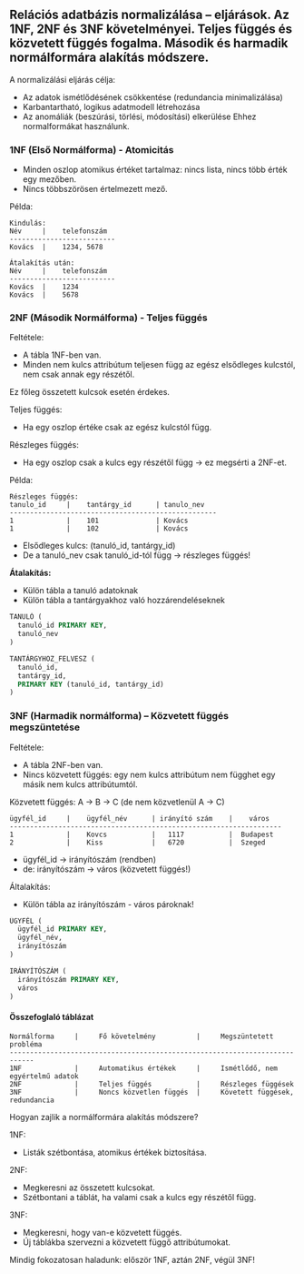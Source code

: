 <h2>Relációs adatbázis normalizálása – eljárások. Az 1NF, 2NF és 3NF követelményei. Teljes függés és közvetett függés fogalma. Második és harmadik normálformára alakítás módszere.</h2>


A normalizálási eljárás célja:
- Az adatok ismétlődésének csökkentése (redundancia minimalizálása)
- Karbantartható, logikus adatmodell létrehozása
- Az anomáliák (beszúrási, törlési, módosítási) elkerülése
Ehhez normalformákat használunk.

<h3>1NF (Első Normálforma) - Atomicitás</h3>

- Minden oszlop atomikus értéket tartalmaz: nincs lista, nincs több érték egy mezőben.
- Nincs többszörösen értelmezett mező.

Példa:
```
Kindulás:
Név     |    telefonszám 
--------------------------
Kovács  |    1234, 5678

Átalakítás után:
Név     |    telefonszám 
--------------------------
Kovács  |    1234
Kovács  |    5678
```

<h3>2NF (Második Normálforma) - Teljes függés</h3>

Feltétele:
- A tábla 1NF-ben van.
- Minden nem kulcs attribútum teljesen függ az egész elsődleges kulcstól, nem csak annak egy részétől.

Ez főleg összetett kulcsok esetén érdekes.

Teljes függés:
- Ha egy oszlop értéke csak az egész kulcstól függ.

Részleges függés:
- Ha egy oszlop  csak a kulcs egy részétől függ -> ez megsérti a 2NF-et.

Példa:
```
Részleges függés:
tanulo_id     |    tantárgy_id      | tanulo_nev 
---------------------------------------------------
1             |    101              | Kovács
1             |    102              | Kovács
```

- Elsődleges kulcs: (tanuló_id, tantárgy_id)
- De a tanuló_nev csak tanuló_id-tól függ → részleges függés!

**Átalakítás:**

- Külön tábla a tanuló adatoknak
- Külön tábla a tantárgyakhoz való hozzárendeléseknek

```sql
TANULÓ (
  tanuló_id PRIMARY KEY,
  tanuló_nev
)

TANTÁRGYHOZ_FELVESZ (
  tanuló_id,
  tantárgy_id,
  PRIMARY KEY (tanuló_id, tantárgy_id)
)
```


<h3>3NF (Harmadik normálforma) – Közvetett függés megszüntetése</h3>

Feltétele:

- A tábla 2NF-ben van.
- Nincs közvetett függés: egy nem kulcs attribútum nem függhet egy másik nem kulcs attribútumtól.

Közvetett függés:
A → B → C
(de nem közvetlenül A → C)

```
ügyfél_id     |    ügyfél_név      | irányító szám    |    város 
-------------------------------------------------------------------
1             |    Kovcs           |   1117           |  Budapest     
2             |    Kiss            |   6720           |  Szeged
```

- ügyfél_id → irányítószám (rendben)
- de: irányítószám → város (közvetett függés!)

Általakítás:

- Külön tábla az irányítószám - város pároknak!

```sql
ÜGYFÉL (
  ügyfél_id PRIMARY KEY,
  ügyfél_név,
  irányítószám
)

IRÁNYÍTÓSZÁM (
  irányítószám PRIMARY KEY,
  város
)
```

<h4>Összefoglaló táblázat</h4>

```
Normálforma     |     Fő követelmény          |     Megszüntetett probléma
----------------------------------------------------------------------------
1NF             |     Automatikus értékek     |     Ismétlődő, nem egyértelmű adatok
2NF             |     Teljes függés           |     Részleges függések
3NF             |     Noncs közvetlen függés  |     Követett függések, redundancia
```


Hogyan zajlik a normálformára alakítás módszere?

1NF:
- Listák szétbontása, atomikus értékek biztosítása.

2NF:
- Megkeresni az összetett kulcsokat.
- Szétbontani a táblát, ha valami csak a kulcs egy részétől függ.

3NF:
- Megkeresni, hogy van-e közvetett függés.
- Új táblákba szervezni a közvetett függő attribútumokat.

Mindig fokozatosan haladunk: először 1NF, aztán 2NF, végül 3NF!